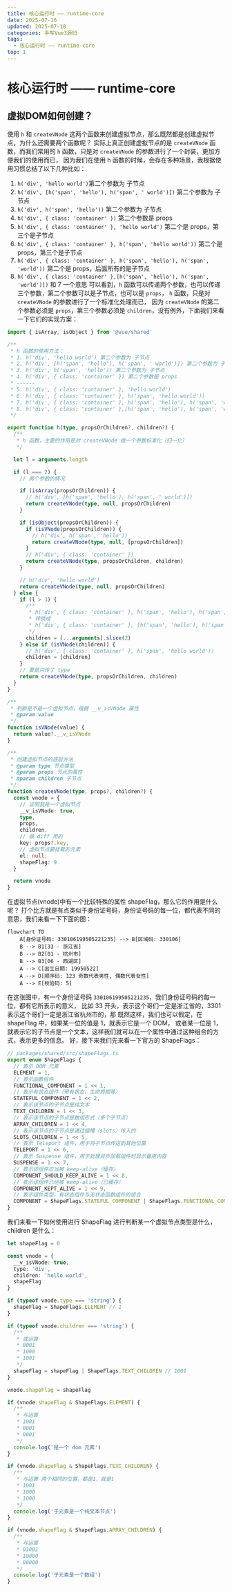 ```yaml
---
title: 核心运行时 —— runtime-core
date: 2025-07-16
updated: 2025-07-18
categories: 手写Vue3源码
tags:
  - 核心运行时 —— runtime-core
top: 1
---
```


# 核心运行时 —— runtime-core
## 虚拟DOM如何创建？
使用 `h` 和 `createVNode` 这两个函数来创建虚拟节点，那么既然都是创建虚拟节点，为什么还需要两个函数呢？
实际上真正创建虚拟节点的是 `createVNode` 函数，而我们常用的 `h` 函数，只是对 `createVNode` 的参数进行了一个封装，更加方便我们的使用而已，
因为我们在使用 h 函数的时候，会存在多种场景，我根据使用习惯总结了以下几种比如：
1. `h('div', 'hello world')`第二个参数为 子节点
2. `h('div', [h('span', 'hello'), h('span', ' world')])` 第二个参数为 子节点
3. `h('div', h('span', 'hello'))` 第二个参数为 子节点
4. `h('div', { class: 'container' })` 第二个参数是 props
5. `h('div', { class: 'container' }, 'hello world')` 第二个是 props，第三个是子节点
6. `h('div', { class: 'container' }, h('span', 'hello world'))` 第二个是 props，第三个是子节点
7. `h('div', { class: 'container' }, h('span', 'hello'), h('span', 'world'))` 第二个是 props，后面所有的是子节点
8. `h('div', { class: 'container' },[h('span', 'hello'), h('span', 'world')])` 和 7 一个意思
可以看到，`h` 函数可以传递两个参数，也可以传递三个参数，第二个参数可以是子节点，也可以是 `props`，
`h` 函数，只是对 `createVNode` 的参数进行了一个标准化处理而已，
因为 `createVNode` 的第二个参数必须是 `props`，第三个参数必须是 `children`，没有例外，下面我们来看一下它们的实现方案：
```typescript
import { isArray, isObject } from '@vue/shared'

/**
 * h 函数的使用方法：
 * 1. h('div', 'hello world') 第二个参数为 子节点
 * 2. h('div', [h('span', 'hello'), h('span', ' world')]) 第二个参数为 子节点
 * 3. h('div', h('span', 'hello')) 第二个参数为 子节点
 * 4. h('div', { class: 'container' }) 第二个参数是 props
 * ------
 * 5. h('div', { class: 'container' }, 'hello world')
 * 6. h('div', { class: 'container' }, h('span', 'hello world'))
 * 7. h('div', { class: 'container' }, h('span', 'hello'), h('span', 'world'))
 * 8. h('div', { class: 'container' },[h('span', 'hello'), h('span', 'world')]) 和 7 一个意思
 */

export function h(type, propsOrChildren?, children?) {
  /**
   * h 函数，主要的作用是对 createVNode 做一个参数标准化（归一化）
   */

  let l = arguments.length

  if (l === 2) {
    // 两个参数的情况

    if (isArray(propsOrChildren)) {
      // h('div', [h('span', 'hello'), h('span', ' world')])
      return createVNode(type, null, propsOrChildren)
    }

    if (isObject(propsOrChildren)) {
      if (isVNode(propsOrChildren)) {
        // h('div', h('span', 'hello'))
        return createVNode(type, null, [propsOrChildren])
      }
      // h('div', { class: 'container' })
      return createVNode(type, propsOrChildren, children)
    }

    // h('div', 'hello world')
    return createVNode(type, null, propsOrChildren)
  } else {
    if (l > 3) {
      /**
       * h('div', { class: 'container' }, h('span', 'hello'), h('span', 'world'))
       * 转换成
       * h('div', { class: 'container' }, [h('span', 'hello'), h('span', 'world')])
       */
      children = [...arguments].slice(2)
    } else if (isVNode(children)) {
      // h('div', { class: 'container' }, h('span', 'hello world'))
      children = [children]
    }
    // 要是只传了 type
    return createVNode(type, propsOrChildren, children)
  }
}

/**
 * 判断是不是一个虚拟节点，根据 __v_isVNode 属性
 * @param value
 */
function isVNode(value) {
  return value?.__v_isVNode
}

/**
 * 创建虚拟节点的底层方法
 * @param type 节点类型
 * @param props 节点的属性
 * @param children 子节点
 */
function createVNode(type, props?, children?) {
  const vnode = {
    // 证明我是一个虚拟节点
    __v_isVNode: true,
    type,
    props,
    children,
    // 做 diff 用的
    key: props?.key,
    // 虚拟节点要挂载的元素
    el: null,
    shapeFlag: 9
  }

  return vnode
}
```
在虚拟节点(vnode)中有一个比较特殊的属性 shapeFlag，那么它的作用是什么呢？
打个比方就是有点类似于身份证号码，身份证号码的每一位，都代表不同的意思，我们来看一下下面的图：
```mermaid
flowchart TD
    A[身份证号码: 330106199505221235] --> B[区域码: 330106]
    B --> B1[33 - 浙江省]
    B --> B2[01 - 杭州市]
    B --> B3[06 - 西湖区]
    A --> C[出生日期: 19950522]
    A --> D[顺序码: 123 奇数代表男性, 偶数代表女性]
    A --> E[校验码: 5]
```
在这张图中，有一个身份证号码 `330106199505221235`，我们身份证号码的每一位，都有它所表示的意义，
比如 33 开头，表示这个哥们一定是浙江省的，3301 表示这个哥们一定是浙江省杭州市的，那
既然这样，我们也可以假定，在 shapeFlag 中，如果某一位的值是 1，就表示它是一个 DOM，
或者某一位是 1，就表示它的子节点是一个文本，这样我们就可以在一个属性中通过这种组合的方式，表示更多的信息。
好，接下来我们先来看一下官方的 ShapeFlags：
```typescript
// packages/shared/src/shapeFlags.ts
export enum ShapeFlags {
  // 表示 DOM 元素
  ELEMENT = 1,
  // 表示函数组件
  FUNCTIONAL_COMPONENT = 1 << 1,
  // 表示有状态组件（带有状态、生命周期等）
  STATEFUL_COMPONENT = 1 << 2,
  // 表示该节点的子节点是纯文本
  TEXT_CHILDREN = 1 << 3,
  // 表示该节点的子节点是数组形式（多个子节点）
  ARRAY_CHILDREN = 1 << 4,
  // 表示该节点的子节点是通过插槽（slots）传入的
  SLOTS_CHILDREN = 1 << 5,
  // 表示 Teleport 组件，用于将子节点传送到其他位置
  TELEPORT = 1 << 6,
  // 表示 Suspense 组件，用于处理异步加载组件时显示备用内容
  SUSPENSE = 1 << 7,
  // 表示该组件应当被 keep-alive（缓存）
  COMPONENT_SHOULD_KEEP_ALIVE = 1 << 8,
  // 表示该组件已经被 keep-alive（已缓存）
  COMPONENT_KEPT_ALIVE = 1 << 9,
  // 表示组件类型，有状态组件与无状态函数组件的组合
  COMPONENT = ShapeFlags.STATEFUL_COMPONENT | ShapeFlags.FUNCTIONAL_COMPONENT
}
```
我们来看一下如何使用进行 ShapeFlag 进行判断某一个虚拟节点类型是什么，children 是什么：
```typescript
let shapeFlag = 0

const vnode = {
  __v_isVNode: true,
  type: 'div',
  children: 'hello world',
  shapeFlag
}

if (typeof vnode.type === 'string') {
  shapeFlag = ShapeFlags.ELEMENT // 1
}

if (typeof vnode.children === 'string') {
  /**
   * 或运算
   * 0001
   * 1000
   * 1001
   */
  shapeFlag = shapeFlag | ShapeFlags.TEXT_CHILDREN // 1001
}

vnode.shapeFlag = shapeFlag

if (vnode.shapeFlag & ShapeFlags.ELEMENT) {
  /**
   * 与运算
   * 1001
   * 0001
   * 0001
   */
  console.log('是一个 dom 元素')
}

if (vnode.shapeFlag & ShapeFlags.TEXT_CHILDREN) {
  /**
   * 与运算 两个相同的位置，都是1，就是1
   * 1001
   * 1000
   * 1000
   */
  console.log('子元素是一个纯文本节点')
}

if (vnode.shapeFlag & ShapeFlags.ARRAY_CHILDREN) {
  /**
   * 与运算
   * 01001
   * 10000
   * 00000
   */
  console.log('子元素是一个数组')
}
```
